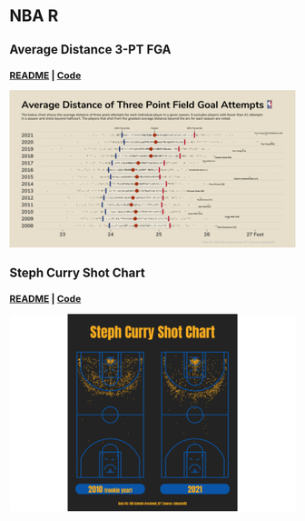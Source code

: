 # NBA R

## Average Distance 3-PT FGA

### [README](https://github.com/schmid07/NBA-R/tree/main/plots/02) | [**Code**](https://github.com/schmid07/NBA-R/blob/main/code/02_distributions.r)

![plots/02/distance.png](https://raw.githubusercontent.com/schmid07/NBA-R/main/plots/02/distance.png)

## Steph Curry Shot Chart

### [README](https://github.com/schmid07/NBA-R/tree/main/plots/01) | [**Code**](https://github.com/schmid07/NBA-R/blob/main/code/01_curry_shot_chart.r)

![plots/01/curry.png](https://raw.githubusercontent.com/schmid07/NBA-R/main/plots/01/curry.png)